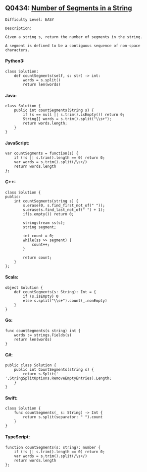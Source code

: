 ## Q0434: [Number of Segments in a String](https://leetcode.com/problems/number-of-segments-in-a-string/)

```
Difficulty Level: EASY
```

```
Description:

Given a string s, return the number of segments in the string.

A segment is defined to be a contiguous sequence of non-space characters.
```

#### Python3:

```
class Solution:
    def countSegments(self, s: str) -> int:
        words = s.split()
        return len(words)
```

#### Java:

```
class Solution {
    public int countSegments(String s) {
        if (s == null || s.trim().isEmpty()) return 0; 
        String[] words = s.trim().split("\\s+"); 
        return words.length;
    }
}
```

#### JavaScript:

```
var countSegments = function(s) {
    if (!s || s.trim().length == 0) return 0; 
    var words = s.trim().split(/\s+/)
    return words.length
};
```

#### C++:

```
class Solution {
public:
    int countSegments(string s) {
        s.erase(0, s.find_first_not_of(" "));
        s.erase(s.find_last_not_of(" ") + 1);
        if(s.empty()) return 0;

        stringstream ss(s);
        string segment;

        int count = 0;
        while(ss >> segment) {
            count++;
        }

        return count;
    }
};
```

#### Scala:

```
object Solution {
    def countSegments(s: String): Int = {
        if (s.isEmpty) 0
        else s.split("\\s+").count(_.nonEmpty)
    }
}
```

#### Go:

```
func countSegments(s string) int {
    words := strings.Fields(s)
    return len(words)
}
```

#### C#:

```
public class Solution {
    public int CountSegments(string s) {
        return s.Split(' ',StringSplitOptions.RemoveEmptyEntries).Length;
    }
}
```

#### Swift:

```
class Solution {
    func countSegments(_ s: String) -> Int {
        return s.split(separator: " ").count
    }
}
```

#### TypeScript:

```
function countSegments(s: string): number {
    if (!s || s.trim().length == 0) return 0; 
    var words = s.trim().split(/\s+/)
    return words.length
};
```